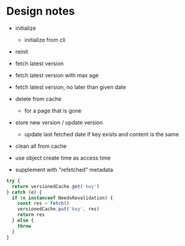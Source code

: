 Design notes
============

- initialize
    - initialize from cli
- reinit

- fetch latest version
- fetch latest version with max age
- fetch latest version, no later than given date
- delete from cache
    - for a page that is gone
- store new version / update version
    - update last fetched date if key exists and content is the same
- clean all from cache

- use object create time as access time
- supplement with "refetched" metadata


```js
try {
  return versionedCache.get('key')
} catch (e) {
  if (e instanceof NeedsRevalidation) {
    const res = fetch()
    versionedCache.put('key', res)
    return res
  } else {
    throw
  }
}
```
